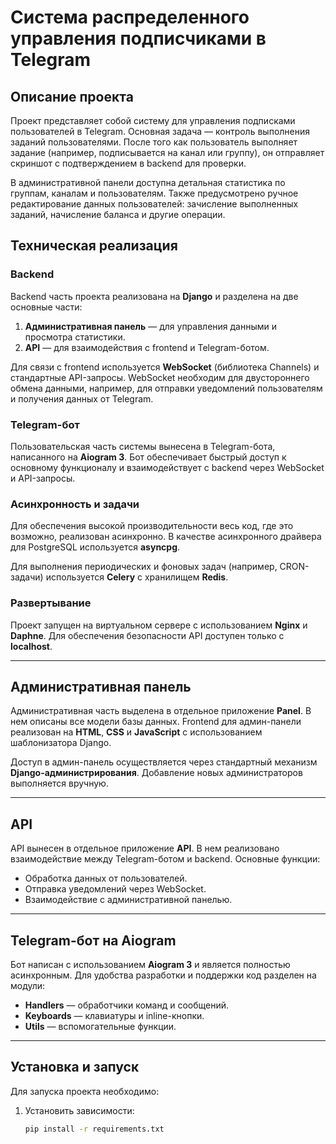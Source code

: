 # Система распределенного управления подписчиками в Telegram

## Описание проекта

Проект представляет собой систему для управления подписками пользователей в Telegram. Основная задача — контроль выполнения заданий пользователями. После того как пользователь выполняет задание (например, подписывается на канал или группу), он отправляет скриншот с подтверждением в backend для проверки. 

В административной панели доступна детальная статистика по группам, каналам и пользователям. Также предусмотрено ручное редактирование данных пользователей: зачисление выполненных заданий, начисление баланса и другие операции.

## Техническая реализация

### Backend
Backend часть проекта реализована на **Django** и разделена на две основные части:
1. **Административная панель** — для управления данными и просмотра статистики.
2. **API** — для взаимодействия с frontend и Telegram-ботом.

Для связи с frontend используется **WebSocket** (библиотека Channels) и стандартные API-запросы. WebSocket необходим для двустороннего обмена данными, например, для отправки уведомлений пользователям и получения данных от Telegram.

### Telegram-бот
Пользовательская часть системы вынесена в Telegram-бота, написанного на **Aiogram 3**. Бот обеспечивает быстрый доступ к основному функционалу и взаимодействует с backend через WebSocket и API-запросы.

### Асинхронность и задачи
Для обеспечения высокой производительности весь код, где это возможно, реализован асинхронно. В качестве асинхронного драйвера для PostgreSQL используется **asyncpg**.

Для выполнения периодических и фоновых задач (например, CRON-задачи) используется **Celery** с хранилищем **Redis**.

### Развертывание
Проект запущен на виртуальном сервере с использованием **Nginx** и **Daphne**. Для обеспечения безопасности API доступен только с **localhost**.

---

## Административная панель

Административная часть выделена в отдельное приложение **Panel**. В нем описаны все модели базы данных. Frontend для админ-панели реализован на **HTML**, **CSS** и **JavaScript** с использованием шаблонизатора Django.

Доступ в админ-панель осуществляется через стандартный механизм **Django-администрирования**. Добавление новых администраторов выполняется вручную.

---

## API

API вынесен в отдельное приложение **API**. В нем реализовано взаимодействие между Telegram-ботом и backend. Основные функции:
- Обработка данных от пользователей.
- Отправка уведомлений через WebSocket.
- Взаимодействие с административной панелью.

---

## Telegram-бот на Aiogram

Бот написан с использованием **Aiogram 3** и является полностью асинхронным. Для удобства разработки и поддержки код разделен на модули:
- **Handlers** — обработчики команд и сообщений.
- **Keyboards** — клавиатуры и inline-кнопки.
- **Utils** — вспомогательные функции.

---

## Установка и запуск

Для запуска проекта необходимо:
1. Установить зависимости:
   ```bash
   pip install -r requirements.txt
